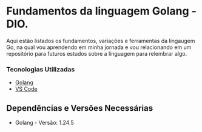 # Fundamentos da linguagem Golang - DIO.

Aqui estão listados os fundamentos, variações e ferramentas da lingaugem Go, na qual vou aprendendo em minha jornada e vou relacionando em um repositório para futuros estudos sobre a linguagem para relembrar algo.

### Tecnologias Utilizadas


* [Golang](https://github.com/golang/go)
* [VS Code](https://www.docker.com/)


## Dependências e Versões Necessárias


* Golang - Versão: 1.24.5

